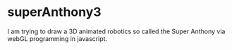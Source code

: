 # superAnthony3
I am trying to draw a 3D animated robotics so called the Super Anthony via webGL programming in javascript.
